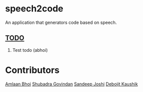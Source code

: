 # speech2code
An application that generators code based on speech.

## [TODO](username)

1. Test todo (abhoi)

# Contributors

[Amlaan Bhoi](https://abhoi.github.io/)
[Shubadra Govindan](https://www.linkedin.com/in/shubadra-govindan)
[Sandeep Joshi](https://sandeepjoshi1910.github.io/)
[Debojit Kaushik](https://dkaushik94.github.io/)
